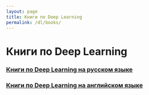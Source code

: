 ```yaml
---
layout: page
title: Книги по Deep Learning
permalink: /dl/books/
---
```


# Книги по Deep Learning


### [Книги по Deep Learning на русском языке](/dl/books/rus/)

### [Книги по Deep Learning на английском языке](/dl/books/eng/)